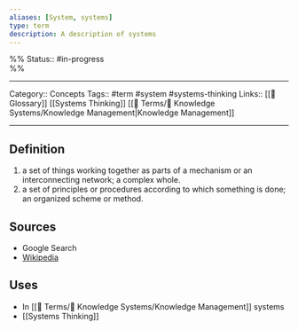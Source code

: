 ```yaml
---
aliases: [System, systems]
type: term
description: A description of systems
---
```

%%
Status:: #in-progress  
%%

---
Category:: Concepts
Tags:: #term #system #systems-thinking
Links:: [[📇 Glossary]] [[Systems Thinking]] [[📇 Terms/🧠 Knowledge Systems/Knowledge Management|Knowledge Management]]

---

## Definition
1. a set of things working together as parts of a mechanism or an interconnecting network; a complex whole.
2. a set of principles or procedures according to which something is done; an organized scheme or method.

## Sources
- Google Search
- [Wikipedia](https://en.wikipedia.org/wiki/System)

## Uses
- In [[📇 Terms/🧠 Knowledge Systems/Knowledge Management]] systems
- [[Systems Thinking]]